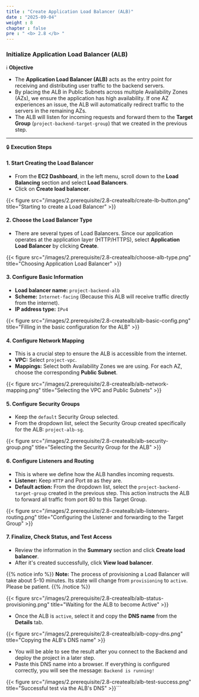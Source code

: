 ```yaml
---
title : "Create Application Load Balancer (ALB)"
date : "2025-09-04"
weight : 8
chapter : false
pre : " <b> 2.8 </b> "
---
```


### Initialize Application Load Balancer (ALB)

ℹ️ **Objective**

*   The **Application Load Balancer (ALB)** acts as the entry point for receiving and distributing user traffic to the backend servers.
*   By placing the ALB in Public Subnets across multiple Availability Zones (AZs), we ensure the application has high availability. If one AZ experiences an issue, the ALB will automatically redirect traffic to the servers in the remaining AZs.
*   The ALB will listen for incoming requests and forward them to the **Target Group** (`project-backend-target-group`) that we created in the previous step.

---

🔒 **Execution Steps**

#### **1. Start Creating the Load Balancer**

*   From the **EC2 Dashboard**, in the left menu, scroll down to the **Load Balancing** section and select **Load Balancers**.
*   Click on **Create load balancer**.

{{< figure src="/images/2.prerequisite/2.8-createalb/create-lb-button.png" title="Starting to create a Load Balancer" >}}

#### **2. Choose the Load Balancer Type**

*   There are several types of Load Balancers. Since our application operates at the application layer (HTTP/HTTPS), select **Application Load Balancer** by clicking **Create**.

{{< figure src="/images/2.prerequisite/2.8-createalb/choose-alb-type.png" title="Choosing Application Load Balancer" >}}

#### **3. Configure Basic Information**

*   **Load balancer name:** `project-backend-alb`
*   **Scheme:** `Internet-facing` (Because this ALB will receive traffic directly from the internet).
*   **IP address type:** `IPv4`

{{< figure src="/images/2.prerequisite/2.8-createalb/alb-basic-config.png" title="Filling in the basic configuration for the ALB" >}}

#### **4. Configure Network Mapping**

*   This is a crucial step to ensure the ALB is accessible from the internet.
*   **VPC:** Select `project-vpc`.
*   **Mappings:** Select both Availability Zones we are using. For each AZ, choose the corresponding **Public Subnet**.

{{< figure src="/images/2.prerequisite/2.8-createalb/alb-network-mapping.png" title="Selecting the VPC and Public Subnets" >}}

#### **5. Configure Security Groups**

*   Keep the `default` Security Group selected.
*   From the dropdown list, select the Security Group created specifically for the ALB: `project-alb-sg`.

{{< figure src="/images/2.prerequisite/2.8-createalb/alb-security-group.png" title="Selecting the Security Group for the ALB" >}}

#### **6. Configure Listeners and Routing**

*   This is where we define how the ALB handles incoming requests.
*   **Listener:** Keep `HTTP` and Port `80` as they are.
*   **Default action:** From the dropdown list, select the `project-backend-target-group` created in the previous step. This action instructs the ALB to forward all traffic from port 80 to this Target Group.

{{< figure src="/images/2.prerequisite/2.8-createalb/alb-listeners-routing.png" title="Configuring the Listener and forwarding to the Target Group" >}}

#### **7. Finalize, Check Status, and Test Access**

*   Review the information in the **Summary** section and click **Create load balancer**.
*   After it's created successfully, click **View load balancer**.

{{% notice info %}}
**Note:** The process of provisioning a Load Balancer will take about 5-10 minutes. Its state will change from `provisioning` to `active`. Please be patient.
{{% /notice %}}

{{< figure src="/images/2.prerequisite/2.8-createalb/alb-status-provisioning.png" title="Waiting for the ALB to become Active" >}}

*   Once the ALB is `active`, select it and copy the **DNS name** from the **Details** tab.

{{< figure src="/images/2.prerequisite/2.8-createalb/alb-copy-dns.png" title="Copying the ALB's DNS name" >}}

*   You will be able to see the result after you connect to the Backend and deploy the project in a later step.
*   Paste this DNS name into a browser. If everything is configured correctly, you will see the message: `Backend is running!`

{{< figure src="/images/2.prerequisite/2.8-createalb/alb-test-success.png" title="Successful test via the ALB's DNS" >}}```